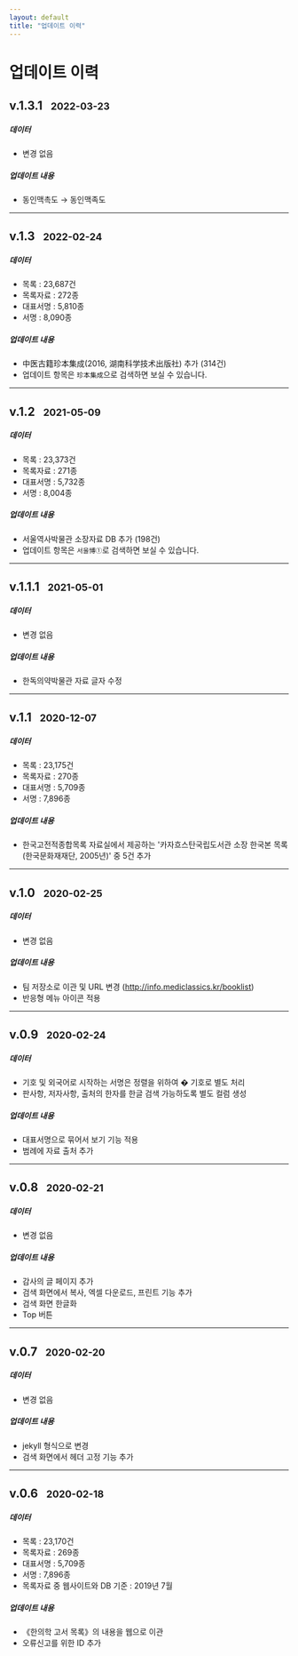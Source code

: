 ```yaml
---
layout: default
title: "업데이트 이력"
---
```

<div class="py-3 text-center" >
	<div class="container">
		<div class="row">
			<div class="mx-auto col-lg-5 col-md-7 col-10">
				<h1>업데이트 이력</h1>
			</div>
		</div>
	</div>
</div>


## v.1.3.1&nbsp;&nbsp;&nbsp;<small>2022-03-23</small>

##### 데이터
- 변경 없음

##### 업데이트 내용
- 동인맥촉도 → 동인맥족도

* * *

## v.1.3&nbsp;&nbsp;&nbsp;<small>2022-02-24</small>

##### 데이터
- 목록 : 23,687건
- 목록자료 : 272종
- 대표서명 : 5,810종
- 서명 : 8,090종

##### 업데이트 내용
- 中医古籍珍本集成(2016, 湖南科学技术出版社) 추가 (314건)
- 업데이트 항목은 `珍本集成`으로 검색하면 보실 수 있습니다.

* * *

## v.1.2&nbsp;&nbsp;&nbsp;<small>2021-05-09</small>

##### 데이터
- 목록 : 23,373건
- 목록자료 : 271종
- 대표서명 : 5,732종
- 서명 : 8,004종

##### 업데이트 내용
- 서울역사박물관 소장자료 DB 추가 (198건)
- 업데이트 항목은 `서울博①`로 검색하면 보실 수 있습니다.

* * *

## v.1.1.1&nbsp;&nbsp;&nbsp;<small>2021-05-01</small>

##### 데이터
- 변경 없음

##### 업데이트 내용
- 한독의약박물관 자료 글자 수정

* * *

## v.1.1&nbsp;&nbsp;&nbsp;<small>2020-12-07</small>

##### 데이터
- 목록 : 23,175건
- 목록자료 : 270종
- 대표서명 : 5,709종
- 서명 : 7,896종

##### 업데이트 내용
- 한국고전적종합목록 자료실에서 제공하는 '카자흐스탄국립도서관 소장 한국본 목록(한국문화재재단, 2005년)' 중 5건 추가

* * *

## v.1.0&nbsp;&nbsp;&nbsp;<small>2020-02-25</small>

##### 데이터
- 변경 없음

##### 업데이트 내용
- 팀 저장소로 이관 및 URL 변경 (http://info.mediclassics.kr/booklist)
- 반응형 메뉴 아이콘 적용

* * *

## v.0.9&nbsp;&nbsp;&nbsp;<small>2020-02-24</small>

##### 데이터
- 기호 및 외국어로 시작하는 서명은 정렬을 위하여 � 기호로 별도 처리
- 판사항, 저자사항, 출처의 한자를 한글 검색 가능하도록 별도 컬럼 생성

##### 업데이트 내용
- 대표서명으로 묶어서 보기 기능 적용
- 범례에 자료 출처 추가

* * *

## v.0.8&nbsp;&nbsp;&nbsp;<small>2020-02-21</small>

##### 데이터
- 변경 없음

##### 업데이트 내용
- 감사의 글 페이지 추가
- 검색 화면에서 복사, 엑셀 다운로드, 프린트 기능 추가
- 검색 화면 한글화
- Top 버튼

* * *

## v.0.7&nbsp;&nbsp;&nbsp;<small>2020-02-20</small>

##### 데이터
- 변경 없음

##### 업데이트 내용
- jekyll 형식으로 변경
- 검색 화면에서 헤더 고정 기능 추가

* * *

## v.0.6&nbsp;&nbsp;&nbsp;<small>2020-02-18</small>

##### 데이터
- 목록 : 23,170건
- 목록자료 : 269종
- 대표서명 : 5,709종
- 서명 : 7,896종
- 목록자료 중 웹사이트와 DB 기준 : 2019년 7월

##### 업데이트 내용
- 《한의학 고서 목록》의 내용을 웹으로 이관
- 오류신고를 위한 ID 추가

